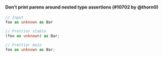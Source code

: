 #### Don’t print parens around nested type assertions (#10702 by @thorn0)

<!-- prettier-ignore -->
```ts
// Input
foo as unknown as Bar

// Prettier stable
(foo as unknown) as Bar;

// Prettier main
foo as unknown as Bar;
```
